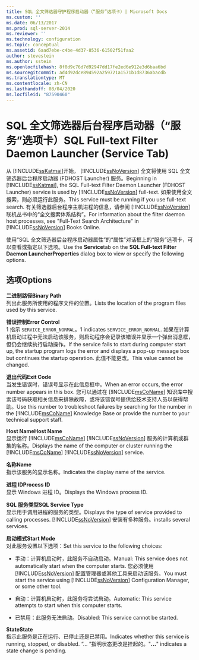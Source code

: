 ```yaml
---
title: SQL 全文筛选器守护程序启动器（“服务”选项卡）| Microsoft Docs
ms.custom: ''
ms.date: 06/13/2017
ms.prod: sql-server-2014
ms.reviewer: ''
ms.technology: configuration
ms.topic: conceptual
ms.assetid: 6aad7ebe-c4be-4d37-8536-61502f51faa2
author: stevestein
ms.author: sstein
ms.openlocfilehash: 8f0d9c76d7d92947dd17fe2ed6e912e3d6baa6bd
ms.sourcegitcommit: ad4d92dce894592a259721a1571b1d8736abacdb
ms.translationtype: MT
ms.contentlocale: zh-CN
ms.lasthandoff: 08/04/2020
ms.locfileid: "87590460"
---
```

# <a name="sql-full-text-filter-daemon-launcher-service-tab"></a><span data-ttu-id="da4ee-102">SQL 全文筛选器后台程序启动器（“服务”选项卡）</span><span class="sxs-lookup"><span data-stu-id="da4ee-102">SQL Full-text Filter Daemon Launcher (Service Tab)</span></span>
  <span data-ttu-id="da4ee-103">从 [!INCLUDE[ssKatmai](../../includes/sskatmai-md.md)]开始， [!INCLUDE[ssNoVersion](../../includes/ssnoversion-md.md)] 全文将使用 SQL 全文筛选器后台程序启动器 (FDHOST Launcher) 服务。</span><span class="sxs-lookup"><span data-stu-id="da4ee-103">Beginning in [!INCLUDE[ssKatmai](../../includes/sskatmai-md.md)], the SQL Full-text Filter Daemon Launcher (FDHOST Launcher) service is used by [!INCLUDE[ssNoVersion](../../includes/ssnoversion-md.md)] full-text.</span></span> <span data-ttu-id="da4ee-104">如果使用全文搜索，则必须运行此服务。</span><span class="sxs-lookup"><span data-stu-id="da4ee-104">This service must be running if you use full-text search.</span></span> <span data-ttu-id="da4ee-105">有关筛选器后台程序主机进程的信息，请参阅 [!INCLUDE[ssNoVersion](../../includes/ssnoversion-md.md)] 联机丛书中的“全文搜索体系结构”。</span><span class="sxs-lookup"><span data-stu-id="da4ee-105">For information about the filter daemon host processes, see "Full-Text Search Architecture" in [!INCLUDE[ssNoVersion](../../includes/ssnoversion-md.md)] Books Online.</span></span>  
  
 <span data-ttu-id="da4ee-106">使用“SQL 全文筛选器后台程序启动器属性”的“属性”对话框上的“服务”选项卡，可以查看或指定以下选项。</span><span class="sxs-lookup"><span data-stu-id="da4ee-106">Use the **Service**tab on the **SQL Full-text Filter Daemon LauncherProperties** dialog box to view or specify the following options.</span></span>  
  
## <a name="options"></a><span data-ttu-id="da4ee-107">选项</span><span class="sxs-lookup"><span data-stu-id="da4ee-107">Options</span></span>  
 <span data-ttu-id="da4ee-108">**二进制路径**</span><span class="sxs-lookup"><span data-stu-id="da4ee-108">**Binary Path**</span></span>  
 <span data-ttu-id="da4ee-109">列出此服务所使用的程序文件的位置。</span><span class="sxs-lookup"><span data-stu-id="da4ee-109">Lists the location of the program files used by this service.</span></span>  
  
 <span data-ttu-id="da4ee-110">**错误控制**</span><span class="sxs-lookup"><span data-stu-id="da4ee-110">**Error Control**</span></span>  
 <span data-ttu-id="da4ee-111">1 指示 `SERVICE_ERROR_NORMAL`。</span><span class="sxs-lookup"><span data-stu-id="da4ee-111">1 indicates `SERVICE_ERROR_NORMAL`.</span></span> <span data-ttu-id="da4ee-112">如果在计算机启动过程中无法启动该服务，则启动程序会记录该错误并显示一个弹出消息框，但仍会继续执行启动操作。</span><span class="sxs-lookup"><span data-stu-id="da4ee-112">If the service fails to start during computer start up, the startup program logs the error and displays a pop-up message box but continues the startup operation.</span></span> <span data-ttu-id="da4ee-113">此值不能更改。</span><span class="sxs-lookup"><span data-stu-id="da4ee-113">This value cannot be changed.</span></span>  
  
 <span data-ttu-id="da4ee-114">**退出代码**</span><span class="sxs-lookup"><span data-stu-id="da4ee-114">**Exit Code**</span></span>  
 <span data-ttu-id="da4ee-115">当发生错误时，错误号显示在此信息框中。</span><span class="sxs-lookup"><span data-stu-id="da4ee-115">When an error occurs, the error number appears in this box.</span></span> <span data-ttu-id="da4ee-116">您可以通过在 [!INCLUDE[msCoName](../../includes/msconame-md.md)] 知识库中搜索该号码获取相关信息来排除故障，或将该错误号提供给技术支持人员以获得帮助。</span><span class="sxs-lookup"><span data-stu-id="da4ee-116">Use this number to troubleshoot failures by searching for the number in the [!INCLUDE[msCoName](../../includes/msconame-md.md)] Knowledge Base or provide the number to your technical support staff.</span></span>  
  
 <span data-ttu-id="da4ee-117">**Host Name**</span><span class="sxs-lookup"><span data-stu-id="da4ee-117">**Host Name**</span></span>  
 <span data-ttu-id="da4ee-118">显示运行 [!INCLUDE[msCoName](../../includes/msconame-md.md)] [!INCLUDE[ssNoVersion](../../includes/ssnoversion-md.md)] 服务的计算机或群集的名称。</span><span class="sxs-lookup"><span data-stu-id="da4ee-118">Displays the name of the computer or cluster running the [!INCLUDE[msCoName](../../includes/msconame-md.md)] [!INCLUDE[ssNoVersion](../../includes/ssnoversion-md.md)] service.</span></span>  
  
 <span data-ttu-id="da4ee-119">**名称**</span><span class="sxs-lookup"><span data-stu-id="da4ee-119">**Name**</span></span>  
 <span data-ttu-id="da4ee-120">指示该服务的显示名称。</span><span class="sxs-lookup"><span data-stu-id="da4ee-120">Indicates the display name of the service.</span></span>  
  
 <span data-ttu-id="da4ee-121">**进程 ID**</span><span class="sxs-lookup"><span data-stu-id="da4ee-121">**Process ID**</span></span>  
 <span data-ttu-id="da4ee-122">显示 Windows 进程 ID。</span><span class="sxs-lookup"><span data-stu-id="da4ee-122">Displays the Windows process ID.</span></span>  
  
 <span data-ttu-id="da4ee-123">**SQL 服务类型**</span><span class="sxs-lookup"><span data-stu-id="da4ee-123">**SQL Service Type**</span></span>  
 <span data-ttu-id="da4ee-124">显示用于调用进程的服务的类型。</span><span class="sxs-lookup"><span data-stu-id="da4ee-124">Displays the type of service provided to calling processes.</span></span> [!INCLUDE[ssNoVersion](../../includes/ssnoversion-md.md)] <span data-ttu-id="da4ee-125">安装有多种服务。</span><span class="sxs-lookup"><span data-stu-id="da4ee-125">installs several services.</span></span>  
  
 <span data-ttu-id="da4ee-126">**启动模式**</span><span class="sxs-lookup"><span data-stu-id="da4ee-126">**Start Mode**</span></span>  
 <span data-ttu-id="da4ee-127">对此服务设置以下选项：</span><span class="sxs-lookup"><span data-stu-id="da4ee-127">Set this service to the following choices:</span></span>  
  
-   <span data-ttu-id="da4ee-128">手动：计算机启动时，此服务不自动启动。</span><span class="sxs-lookup"><span data-stu-id="da4ee-128">Manual: This service does not automatically start when the computer starts.</span></span> <span data-ttu-id="da4ee-129">您必须使用 [!INCLUDE[ssNoVersion](../../includes/ssnoversion-md.md)] 配置管理器或其他工具来启动该服务。</span><span class="sxs-lookup"><span data-stu-id="da4ee-129">You must start the service using [!INCLUDE[ssNoVersion](../../includes/ssnoversion-md.md)] Configuration Manager, or some other tool.</span></span>  
  
-   <span data-ttu-id="da4ee-130">自动：计算机启动时，此服务将尝试启动。</span><span class="sxs-lookup"><span data-stu-id="da4ee-130">Automatic: This service attempts to start when this computer starts.</span></span>  
  
-   <span data-ttu-id="da4ee-131">已禁用：此服务无法启动。</span><span class="sxs-lookup"><span data-stu-id="da4ee-131">Disabled: This service cannot be started.</span></span>  
  
 <span data-ttu-id="da4ee-132">**State**</span><span class="sxs-lookup"><span data-stu-id="da4ee-132">**State**</span></span>  
 <span data-ttu-id="da4ee-133">指示此服务是正在运行、已停止还是已禁用。</span><span class="sxs-lookup"><span data-stu-id="da4ee-133">Indicates whether this service is running, stopped, or disabled.</span></span> <span data-ttu-id="da4ee-134">“...  ”指明状态更改是挂起的。</span><span class="sxs-lookup"><span data-stu-id="da4ee-134">"**...**" indicates a state change is pending.</span></span>  
  
  
